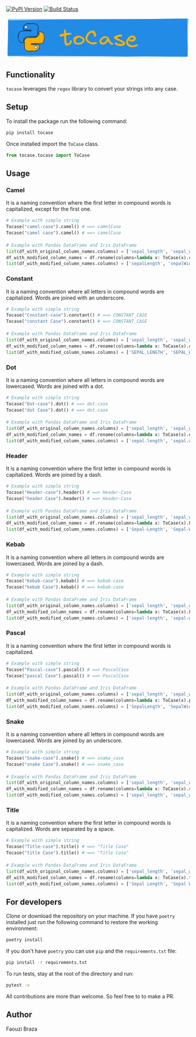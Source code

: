 [![PyPI Version][pypi-image]][pypi-url]
[![Build Status][build-image]][build-url]

<!-- Badges -->

[pypi-image]: https://img.shields.io/pypi/v/summarize_dataframe
[pypi-url]: https://pypi.org/project/summarize-dataframe/
[build-image]: https://github.com/fbraza/summarize_dataframe/actions/workflows/ci.yml/badge.svg
[build-url]: https://github.com/fbraza/summarize_dataframe/blob/master/.github/workflows/ci.yml

![](assets/banner_ToCase.png)

## Functionality

`tocase` leverages the `regex` library to convert your strings into any case.

## Setup

To install the package run the following command:

```bash
pip install tocase
```

Once installed import the `ToCase` class.

```python
from tocase.tocase import ToCase
```

## Usage

### Camel

It is a naming convention where the first letter in compound words is capitalized, except for the first one.

```python
# Example with simple string
Tocase("camel-case").camel() # ==> camelCase
Tocase("camel case").camel() # ==> camelCase

# Example with Pandas DataFrame and Iris DataFrame
list(df_with_original_column_names.columns) = ['sepal_length', 'sepal_width', 'petal_length', 'petal_width', 'species']
df_with_modified_column_names = df.rename(columns=lambda x: ToCase(x).camel())
list(df_with_modified_column_names.columns) = ['sepalLength', 'sepalWidth', 'petalLength', 'petalWidth', 'species']
```

### Constant

It is a naming convention where all letters in compound words are capitalized. Words are joined with an underscore.

```python
# Example with simple string
Tocase("Constant-case").constant() # ==> CONSTANT_CASE
Tocase("constant Case").constant() # ==> CONSTANT_CASE

# Example with Pandas DataFrame and Iris DataFrame
list(df_with_original_column_names.columns) = ['sepal_length', 'sepal_width', 'petal_length', 'petal_width', 'species']
df_with_modified_column_names = df.rename(columns=lambda x: ToCase(x).constant())
list(df_with_modified_column_names.columns) = ['SEPAL_LENGTH', 'SEPAL_WIDTH', 'PETAL_LENGTH', 'PETAL_WIDTH', 'SPECIES']
```

### Dot

It is a naming convention where all letters in compound words are lowercased. Words are joined with a dot.

```python
# Example with simple string
Tocase("Dot-case").dot() # ==> dot.case
Tocase("dot Case").dot() # ==> dot.case

# Example with Pandas DataFrame and Iris DataFrame
list(df_with_original_column_names.columns) = ['sepal_length', 'sepal_width', 'petal_length', 'petal_width', 'species']
df_with_modified_column_names = df.rename(columns=lambda x: ToCase(x).dot())
list(df_with_modified_column_names.columns) = ['sepal.length', 'sepal.width', 'petal.length', 'petal.width', 'species']
```

### Header

It is a naming convention where the first letter in compound words is capitalized. Words are joined by a dash.

```python
# Example with simple string
Tocase("Header-case").header() # ==> Header-Case
Tocase("header Case").header() # ==> Header-Case

# Example with Pandas DataFrame and Iris DataFrame
list(df_with_original_column_names.columns) = ['sepal_length', 'sepal_width', 'petal_length', 'petal_width', 'species']
df_with_modified_column_names = df.rename(columns=lambda x: ToCase(x).header())
list(df_with_modified_column_names.columns) = ['Sepal-Length', 'Sepal-Width', 'Petal-Length', 'Petal-Width', 'Species']
```

### Kebab

It is a naming convention where all letters in compound words are lowercased. Words are joined by a dash.

```python
# Example with simple string
Tocase("Kebab-case").kebab() # ==> kebab-case
Tocase("kebab Case").kebab() # ==> kebab-case

# Example with Pandas DataFrame and Iris DataFrame
list(df_with_original_column_names.columns) = ['sepal_length', 'sepal_width', 'petal_length', 'petal_width', 'species']
df_with_modified_column_names = df.rename(columns=lambda x: ToCase(x).kebab())
list(df_with_modified_column_names.columns) = ['sepal-length', 'sepal-width', 'petal-length', 'petal-width', 'species']
```

### Pascal

It is a naming convention where the first letter in compound words is capitalized.

```python
# Example with simple string
Tocase("Pascal-case").pascal() # ==> PascalCase
Tocase("pascal Case").pascal() # ==> PascalCase

# Example with Pandas DataFrame and Iris DataFrame
list(df_with_original_column_names.columns) = ['sepal_length', 'sepal_width', 'petal_length', 'petal_width', 'species']
df_with_modified_column_names = df.rename(columns=lambda x: ToCase(x).pascal())
list(df_with_modified_column_names.columns) = ['SepalLength', 'SepalWidth', 'PetalLength', 'PetalWidth', 'Species']
```

### Snake

It is a naming convention where all letters in compound words are lowercased. Words are joined by an underscore.

```python
# Example with simple string
Tocase("Snake-case").snake() # ==> snake_case
Tocase("snake Case").snake() # ==> snake_case

# Example with Pandas DataFrame and Iris DataFrame
list(df_with_original_column_names.columns) = ['sepal_length', 'sepal_width', 'petal_length', 'petal_width', 'species']
df_with_modified_column_names = df.rename(columns=lambda x: ToCase(x).snake())
list(df_with_modified_column_names.columns) = ['sepal_length', 'sepal_width', 'petal_length', 'petal_width', 'species']
```

### Title

It is a naming convention where the first letter in compound words is capitalized. Words are separated by a space.

```python
# Example with simple string
Tocase("Title-case").title() # ==> "Title Case"
Tocase("title Case").title() # ==> "Title Case"

# Example with Pandas DataFrame and Iris DataFrame
list(df_with_original_column_names.columns) = ['sepal_length', 'sepal_width', 'petal_length', 'petal_width', 'species']
df_with_modified_column_names = df.rename(columns=lambda x: ToCase(x).title())
list(df_with_modified_column_names.columns) = ['Sepal Length', 'Sepal Width', 'Petal Length', 'Petal Width', 'Species']
```

## For developers

Clone or download the repository on your machine. If you have `poetry` installed just run the following command to restore the working environment:

```bash
poetry install
```

If you don't have `poetry` you can use `pip` and the `requirements.txt` file:

```bash
pip install -r requirements.txt
```

To run tests, stay at the root of the directory and run:

```bash
pytest -v
```

All contributions are more than welcome. So feel free to to make a PR.

## Author

Faouzi Braza
